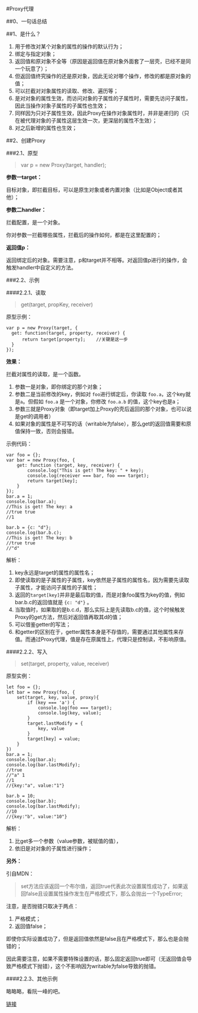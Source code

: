 ﻿#Proxy代理

##0、一句话总结

##1、是什么？

1. 用于修改对某个对象的属性的操作的默认行为；
2. 绑定与指定对象；
3. 返回值和原对象不全等（原因是返回值在原对象外面套了一层壳，已经不是同一个玩意了）；
4. 但返回值终究操作的还是原对象，因此无论对哪个操作，修改的都是原对象的值；
5. 可以拦截对对象属性的读取、修改、遍历等；
6. 是对对象的属性生效，而访问对象的子属性的子属性时，需要先访问子属性，因此当操作对象子属性的子属性也生效；
7. 同样因为只对子属性生效，因此Proxy在操作对象属性时，并非是递归的（只在被代理对象的子属性这层生效一次，更深层的属性不生效）；
8. 对之后新增的属性也生效；


##2、创建Proxy

###2.1、原型

>var p = new Proxy(target, handler);

**参数一target：**

目标对象，即拦截目标，可以是原生对象或者内置对象（比如是Object或者其他）；

**参数二handler：**

拦截配置，是一个对象。

你对参数一拦截哪些属性，拦截后的操作如何，都是在这里配置的；

**返回值p：**

返回绑定后的对象。需要注意，p和target并不相等。对返回值p进行的操作，会触发handler中自定义的方法。


###2.2、示例

####2.2.1、读取
>get(target, propKey, receiver)

原型示例：

```
var p = new Proxy(target, {
  get: function(target, property, receiver) {
      return target[property];    //关键是这一步
  }
});
```

**效果：**

拦截对属性的读取，是一个函数。

1. 参数一是对象，即你绑定的那个对象；
2. 参数二是当前修改的key，例如对 ``foo``进行绑定后，你读取 ``foo.a``，这个key就是``a``。但假如 ``foo.a`` 是一个对象，你修改 ``foo.a.b`` 的值，这个key也是a；
3. 参数三就是Proxy对象（即target加上Proxy的壳后返回的那个对象，也可以说是get的调用者）
4. 如果对象的属性是不可写的话（writable为false），那么get的返回值需要和原值保持一致，否则会报错。

示例代码：
```
var foo = {};
var bar = new Proxy(foo, {
    get: function (target, key, receiver) {
        console.log("This is get! The key: " + key);
        console.log(receiver === bar, foo === target);
        return target[key];
    }
});
bar.a = 1;
console.log(bar.a);
//This is get! The key: a
//true true
//1

bar.b = {c: "d"};
console.log(bar.b.c);
//This is get! The key: b
//true true
//"d"
```

解析：

1. key永远是target的属性的属性名；
2. 即使读取的是子属性的子属性，key依然是子属性的属性名，因为需要先读取子属性，才能访问子属性的子属性；
3. 返回的``target[key]``并非是最后取的值，而是对象foo属性为key的值，例如bar.b.c的返回值就是 ``{c: "d"}`` 。
4. 当取值时，如果取的是b.c.d，那么实际上是先读取b.c的值，这个时候触发Proxy的get方法，然后对返回值再取其d的值；
5. 可以借鉴getter的写法；
6. 和getter的区别在于，getter属性本身是不存值的，需要通过其他属性来存值。而通过Proxy代理，值是存在原属性上，代理只是控制读，不影响原值。

####2.2.2、写入

>set(target, property, value, receiver)

原型实例：

```
let foo = {};
let bar = new Proxy(foo, {
    set(target, key, value, proxy){
        if (key === 'a') {
            console.log(foo === target);
            console.log(key, value);
        }
        target.lastModify = {
            key, value
        }
        target[key] = value;
    }
})
bar.a = 1;
console.log(bar.a);
console.log(bar.lastModify);
//true
//"a" 1
//1
//{key:"a", value:"1"}

bar.b = 10;
console.log(bar.b);
console.log(bar.lastModify);
//10
//{key:"b", value:"10"}
```

解析：

1. 比get多一个参数（value参数，被赋值的值），
2. 依旧是对对象的子属性进行操作；


**另外：**

引自MDN：

>set方法应该返回一个布尔值，返回true代表此次设置属性成功了，如果返回false且设置属性操作发生在严格模式下，那么会抛出一个TypeError;

注意，是否抛错只取决于两点：

1. 严格模式；
2. 返回值false；

即使你实际设置成功了，但是返回值依然是false且在严格模式下，那么也是会抛错的；

因此需要注意，如果不需要特殊设置的话，那么固定返回true即可（无返回值会导致严格模式下抛错），这个不影响因为writable为false导致的抛错。

####2.2.3、其他示例

略略略，看阮一峰的吧。

[链接](http://es6.ruanyifeng.com/#docs/proxy#Proxy-实例的方法)

